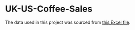 # UK-US-Coffee-Sales
The data used in this project was sourced from [this Excel file](https://github.com/mochen862/excel-project-coffee-sales/blob/main/coffeeOrdersData.xlsx).
